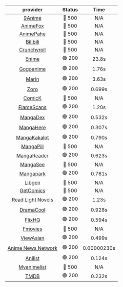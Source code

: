 | **provider** | **Status** | **Time** |
|:--------:|:------:|:----:|
| [9Anime](https://9anime.pl) | 🔴 500 | N/A |
| [AnimeFox](https://animefox.tv) | 🔴 500 | N/A |
| [AnimePahe](https://animepahe.com) | 🔴 500 | N/A |
| [Bilibili](https://bilibili.tv) | 🔴 500 | N/A |
| [Crunchyroll](https://cronchy.consumet.stream) | 🔴 500 | N/A |
|  [Enime](https://enime.moe)  | 🟢 200 | 23.8s |
|  [Gogoanime](https://gogoanime.cl)  | 🟢 200 | 1.76s |
|  [Marin](https://marin.moe)  | 🟢 200 | 3.63s |
|  [Zoro](https://zoro.to)  | 🟢 200 | 0.699s |
| [ComicK](https://comick.app) | 🔴 500 | N/A |
|  [FlameScans](https://flamescans.org/)  | 🟢 200 | 1.20s |
|  [MangaDex](https://mangadex.org)  | 🟢 200 | 0.532s |
|  [MangaHere](http://www.mangahere.cc)  | 🟢 200 | 0.307s |
|  [MangaKakalot](https://mangakakalot.com)  | 🟢 200 | 0.790s |
| [MangaPill](https://mangapill.com) | 🔴 500 | N/A |
|  [MangaReader](https://mangareader.to)  | 🟢 200 | 0.623s |
| [MangaSee](https://mangasee123.com) | 🔴 500 | N/A |
|  [Mangapark](https://v2.mangapark.net)  | 🟢 200 | 0.781s |
| [Libgen](http://libgen) | 🔴 500 | N/A |
| [GetComics](https://getcomics.info/) | 🔴 500 | N/A |
|  [Read Light Novels](https://readlightnovels.net)  | 🟢 200 | 1.23s |
|  [DramaCool](https://www1.dramacool.cr)  | 🟢 200 | 0.928s |
|  [FlixHQ](https://flixhq.to)  | 🟢 200 | 0.594s |
| [Fmovies](https://fmovies.to) | 🔴 500 | N/A |
|  [ViewAsian](https://viewasian.co)  | 🟢 200 | 0.499s |
|  [Anime News Network](https://www.animenewsnetwork.com)  | 🟢 200 | 0.00000230s |
|  [Anilist](https://anilist.co)  | 🟢 200 | 0.124s |
| [Myanimelist](https://myanimelist.net/) | 🔴 500 | N/A |
|  [TMDB](https://www.themoviedb.org)  | 🟢 200 | 0.232s |
